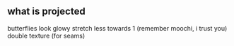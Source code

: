 what is projected
---

butterflies look glowy
stretch less towards 1 (remember moochi, i trust you)
double texture (for seams)


